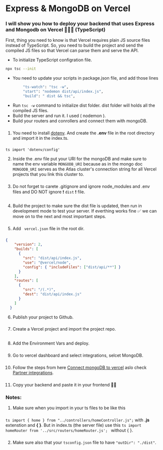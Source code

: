 # Express & MongoDB on Vercel
### I will show you how to deploy your backend that uses Express and Mongodb on Vercel 👩🏼‍💻 (TypeScript)


First, thing you need to know is that Vercel requires plain JS source files instead of TypeScript. So, you need to build the project and send the compiled JS files so that Vercel can parse them and serve the API.

- To initialize TypeScript configration file.
```sh
npx tsc --init
```

- You need to update your scripts in package.json file, and add those lines 
```sh
        "ts-watch": "tsc -w",
        "start": "nodemon dist/api/index.js", 
        "build": " dist && tsc",
```

- Run ``` tsc -w ``` command to initialize dist folder. 
dist folder will holds all the compiled JS files. 
- Build the server and run it. I used ( nodemon ).
- Build your routers and conrollers and connect them with mongoDB. 
### 
1. You need to install [dotenv](https://www.npmjs.com/package/dotenv). And create the **.env** file in the root directory and import it in the index.ts. 
###
```ts import 'dotenv/config' ```

2. Inside the .env file put your URI for the mongoDB and make sure to name the env variable ```MONGODB_URI``` because as in the mongo doc ```MONGODB_URI```
serves as the Atlas cluster's connection string for all Vercel projects that you link this cluster to.
###
3.  Do not forget to carete .gitignore and ignore node_modules and .env files and DO NOT ignore  ❗ ``` dist ``` ❗ file.
###
4. Build the project to make sure the dist file is updated, then run in development mode to test your server. If everthing works fine ✅ we can move on to the next and most important steps.
###
5. Add ``` vercel.json``` file in the root dir. 
### 
```json
{
    "version": 2,
    "builds": [
      {
        "src": "dist/api/index.js",
        "use": "@vercel/node",
        "config": { "includeFiles": ["dist/api/**"] }
      }
    ],
    "routes": [
      {
        "src": "/(.*)",
        "dest": "dist/api/index.js"
      }
    ]
  }
```
6. Publish your project to Github.
###
7. Create a Vercel project and import the project repo.
## 
8. Add the Environment Vars and deploy.
###
9. Go to vercel dashboard and select integrations, selcet MongoDB.
###
10. Follow the steps from here [Connect mongoDB to vercel](https://www.mongodb.com/developer/products/atlas/how-to-connect-mongodb-atlas-to-vercel-using-the-new-integration/)
aslo check [Partner integrations](https://www.mongodb.com/docs/atlas/reference/partner-integrations/vercel/).
###
11. Copy your backend and paste it in your frontend 🎉🎉
###
### Notes:
1.  Make sure when you import in your ts files to be like this 
###
   ``` ts import { home } from "../controllers/homeController.js"; ``` 
   with **.js** extenstion and **{ }**. But in index.ts (the server file) use this  ```ts import homeRouter from '../src/routers/homeRouter.js'; ```
 without { }.
 ###
2. Make sure also that your ```tsconfig.json``` file to have ```"outDir": "./dist"```.